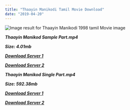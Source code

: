```yaml
---
title: "Thaayin Manikodi Tamil Movie Download"
date: "2019-04-20"
---
```


![Image result for Thaayin Manikodi 1998 tamil Movie image](https://image.tmdb.org/t/p/w500/7vRkB5AfoH3y7UYET2cM5dRwfNd.jpg)

**_Thaayin Manikod Sample Part.mp4_**

**_Size: 4.01mb_**

**_[Download Server 1](http://b3.wetransfer.vip/files/{001906e6a029aa7b73d4a7534ffe44de21d3d443868dbd2fabdf209edab59abd}20Actor{001906e6a029aa7b73d4a7534ffe44de21d3d443868dbd2fabdf209edab59abd}20Hits{001906e6a029aa7b73d4a7534ffe44de21d3d443868dbd2fabdf209edab59abd}20Collection/Arjun{001906e6a029aa7b73d4a7534ffe44de21d3d443868dbd2fabdf209edab59abd}20Movies{001906e6a029aa7b73d4a7534ffe44de21d3d443868dbd2fabdf209edab59abd}20Collection/Thaayin{001906e6a029aa7b73d4a7534ffe44de21d3d443868dbd2fabdf209edab59abd}20Manikodi{001906e6a029aa7b73d4a7534ffe44de21d3d443868dbd2fabdf209edab59abd}20(1998)/Thaayin{001906e6a029aa7b73d4a7534ffe44de21d3d443868dbd2fabdf209edab59abd}20Manikodi{001906e6a029aa7b73d4a7534ffe44de21d3d443868dbd2fabdf209edab59abd}20(1998){001906e6a029aa7b73d4a7534ffe44de21d3d443868dbd2fabdf209edab59abd}20Sample{001906e6a029aa7b73d4a7534ffe44de21d3d443868dbd2fabdf209edab59abd}20HD.mp4)_**

**_[Download Server 2](http://b3.wetransfer.vip/files/{001906e6a029aa7b73d4a7534ffe44de21d3d443868dbd2fabdf209edab59abd}20Actor{001906e6a029aa7b73d4a7534ffe44de21d3d443868dbd2fabdf209edab59abd}20Hits{001906e6a029aa7b73d4a7534ffe44de21d3d443868dbd2fabdf209edab59abd}20Collection/Arjun{001906e6a029aa7b73d4a7534ffe44de21d3d443868dbd2fabdf209edab59abd}20Movies{001906e6a029aa7b73d4a7534ffe44de21d3d443868dbd2fabdf209edab59abd}20Collection/Thaayin{001906e6a029aa7b73d4a7534ffe44de21d3d443868dbd2fabdf209edab59abd}20Manikodi{001906e6a029aa7b73d4a7534ffe44de21d3d443868dbd2fabdf209edab59abd}20(1998)/Thaayin{001906e6a029aa7b73d4a7534ffe44de21d3d443868dbd2fabdf209edab59abd}20Manikodi{001906e6a029aa7b73d4a7534ffe44de21d3d443868dbd2fabdf209edab59abd}20(1998){001906e6a029aa7b73d4a7534ffe44de21d3d443868dbd2fabdf209edab59abd}20Sample{001906e6a029aa7b73d4a7534ffe44de21d3d443868dbd2fabdf209edab59abd}20HD.mp4)_**

**_Thaayin Manikod Single Part.mp4_**

**_Size: 592.38mb_**

**_[Download Server 1](http://b3.wetransfer.vip/files/{001906e6a029aa7b73d4a7534ffe44de21d3d443868dbd2fabdf209edab59abd}20Actor{001906e6a029aa7b73d4a7534ffe44de21d3d443868dbd2fabdf209edab59abd}20Hits{001906e6a029aa7b73d4a7534ffe44de21d3d443868dbd2fabdf209edab59abd}20Collection/Arjun{001906e6a029aa7b73d4a7534ffe44de21d3d443868dbd2fabdf209edab59abd}20Movies{001906e6a029aa7b73d4a7534ffe44de21d3d443868dbd2fabdf209edab59abd}20Collection/Thaayin{001906e6a029aa7b73d4a7534ffe44de21d3d443868dbd2fabdf209edab59abd}20Manikodi{001906e6a029aa7b73d4a7534ffe44de21d3d443868dbd2fabdf209edab59abd}20(1998)/Thaayin{001906e6a029aa7b73d4a7534ffe44de21d3d443868dbd2fabdf209edab59abd}20Manikodi{001906e6a029aa7b73d4a7534ffe44de21d3d443868dbd2fabdf209edab59abd}20(1998){001906e6a029aa7b73d4a7534ffe44de21d3d443868dbd2fabdf209edab59abd}20Single{001906e6a029aa7b73d4a7534ffe44de21d3d443868dbd2fabdf209edab59abd}20Part{001906e6a029aa7b73d4a7534ffe44de21d3d443868dbd2fabdf209edab59abd}20HD.mp4)_**

**_[Download Server 2](http://b3.wetransfer.vip/files/{001906e6a029aa7b73d4a7534ffe44de21d3d443868dbd2fabdf209edab59abd}20Actor{001906e6a029aa7b73d4a7534ffe44de21d3d443868dbd2fabdf209edab59abd}20Hits{001906e6a029aa7b73d4a7534ffe44de21d3d443868dbd2fabdf209edab59abd}20Collection/Arjun{001906e6a029aa7b73d4a7534ffe44de21d3d443868dbd2fabdf209edab59abd}20Movies{001906e6a029aa7b73d4a7534ffe44de21d3d443868dbd2fabdf209edab59abd}20Collection/Thaayin{001906e6a029aa7b73d4a7534ffe44de21d3d443868dbd2fabdf209edab59abd}20Manikodi{001906e6a029aa7b73d4a7534ffe44de21d3d443868dbd2fabdf209edab59abd}20(1998)/Thaayin{001906e6a029aa7b73d4a7534ffe44de21d3d443868dbd2fabdf209edab59abd}20Manikodi{001906e6a029aa7b73d4a7534ffe44de21d3d443868dbd2fabdf209edab59abd}20(1998){001906e6a029aa7b73d4a7534ffe44de21d3d443868dbd2fabdf209edab59abd}20Single{001906e6a029aa7b73d4a7534ffe44de21d3d443868dbd2fabdf209edab59abd}20Part{001906e6a029aa7b73d4a7534ffe44de21d3d443868dbd2fabdf209edab59abd}20HD.mp4)_**
